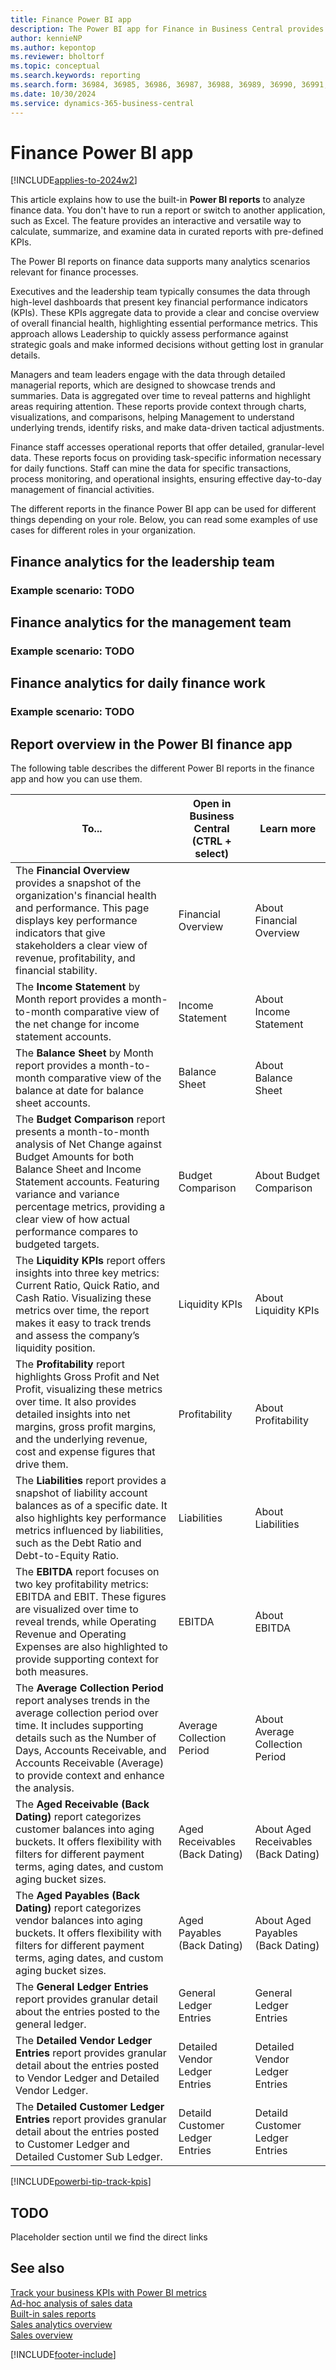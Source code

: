 ```yaml
---
title: Finance Power BI app
description: The Power BI app for Finance in Business Central provides comprehensive finance analytics to stakeholders at all levels of your organization.
author: kennieNP
ms.author: kepontop
ms.reviewer: bholtorf
ms.topic: conceptual
ms.search.keywords: reporting
ms.search.form: 36984, 36985, 36986, 36987, 36988, 36989, 36990, 36991, 36992, 36993,36994, 36995, 36996, 36997
ms.date: 10/30/2024
ms.service: dynamics-365-business-central
---
```

# Finance Power BI app

[!INCLUDE[applies-to-2024w2](includes/applies-to-2024w2.md)]

This article explains how to use the built-in **Power BI reports** to analyze finance data. You don't have to run a report or switch to another application, such as Excel. The feature provides an interactive and versatile way to calculate, summarize, and examine data in curated reports with pre-defined KPIs. 

The Power BI reports on finance data supports many analytics scenarios relevant for finance processes.

Executives and the leadership team typically consumes the data through high-level dashboards that present key financial performance indicators (KPIs). These KPIs aggregate data to provide a clear and concise overview of overall financial health, highlighting essential performance metrics. This approach allows Leadership to quickly assess performance against strategic goals and make informed decisions without getting lost in granular details.

Managers and team leaders engage with the data through detailed managerial reports, which are designed to showcase trends and summaries. Data is aggregated over time to reveal patterns and highlight areas requiring attention. These reports provide context through charts, visualizations, and comparisons, helping Management to understand underlying trends, identify risks, and make data-driven tactical adjustments.

Finance staff accesses operational reports that offer detailed, granular-level data. These reports focus on providing task-specific information necessary for daily functions. Staff can mine the data for specific transactions, process monitoring, and operational insights, ensuring effective day-to-day management of financial activities.

The different reports in the finance Power BI app can be used for different things depending on your role. Below, you can read some examples of use cases for different roles in your organization. 

## Finance analytics for the leadership team
### Example scenario: TODO #### 

## Finance analytics for the management team
### Example scenario: TODO #### 

## Finance analytics for daily finance work
### Example scenario: TODO #### 

## Report overview in the Power BI finance app
The following table describes the different Power BI reports in the finance app and how you can use them.

| To... | Open in Business Central (CTRL + select) | Learn more |
| ----- | ---------------------------------------- | ---------- |
|The **Financial Overview** provides a snapshot of the organization's financial health and performance. This page displays key performance indicators that give stakeholders a clear view of revenue, profitability, and financial stability.|Financial Overview|About Financial Overview|
|The **Income Statement** by Month report provides a month-to-month comparative view of the net change for income statement accounts.|Income Statement|About Income Statement|
|The **Balance Sheet** by Month report provides a month-to-month comparative view of the balance at date for balance sheet accounts.|Balance Sheet|About Balance Sheet|
|The **Budget Comparison** report presents a month-to-month analysis of Net Change against Budget Amounts for both Balance Sheet and Income Statement accounts. Featuring variance and variance percentage metrics, providing a clear view of how actual performance compares to budgeted targets.|Budget Comparison|About Budget Comparison|
|The **Liquidity KPIs** report offers insights into three key metrics: Current Ratio, Quick Ratio, and Cash Ratio. Visualizing these metrics over time, the report makes it easy to track trends and assess the company’s liquidity position.|Liquidity KPIs|About Liquidity KPIs|
|The **Profitability** report highlights Gross Profit and Net Profit, visualizing these metrics over time. It also provides detailed insights into net margins, gross profit margins, and the underlying revenue, cost and expense figures that drive them.|Profitability|About Profitability|
|The **Liabilities** report provides a snapshot of liability account balances as of a specific date. It also highlights key performance metrics influenced by liabilities, such as the Debt Ratio and Debt-to-Equity Ratio.|Liabilities|About Liabilities|
|The **EBITDA** report focuses on two key profitability metrics: EBITDA and EBIT. These figures are visualized over time to reveal trends, while Operating Revenue and Operating Expenses are also highlighted to provide supporting context for both measures.|EBITDA|About EBITDA|
|The **Average Collection Period** report analyses trends in the average collection period over time. It includes supporting details such as the Number of Days, Accounts Receivable, and Accounts Receivable (Average) to provide context and enhance the analysis.|Average Collection Period|About Average Collection Period|
|The **Aged Receivable (Back Dating)** report categorizes customer balances into aging buckets. It offers flexibility with filters for different payment terms, aging dates, and custom aging bucket sizes.|Aged Receivables (Back Dating)|About Aged Receivables (Back Dating)|
|The **Aged Payables (Back Dating)** report categorizes vendor balances into aging buckets. It offers flexibility with filters for different payment terms, aging dates, and custom aging bucket sizes.|Aged Payables (Back Dating)|About Aged Payables (Back Dating)|
|The **General Ledger Entries** report provides granular detail about the entries posted to the general ledger.|General Ledger Entries|General Ledger Entries|
|The **Detailed Vendor Ledger Entries** report provides granular detail about the entries posted to Vendor Ledger and Detailed Vendor Ledger.|Detailed Vendor Ledger Entries|Detailed Vendor Ledger Entries|
|The **Detailed Customer Ledger Entries** report provides granular detail about the entries posted to Customer Ledger and Detailed Customer Sub Ledger.|Detaild Customer Ledger Entries|Detaild Customer Ledger Entries|

[!INCLUDE[powerbi-tip-track-kpis](includes/powerbi-tip-track-kpis.md)]

## TODO

Placeholder section until we find the direct links

## See also

[Track your business KPIs with Power BI metrics](track-kpis-with-power-bi-metrics.md)   
[Ad-hoc analysis of sales data](ad-hoc-analysis-sales.md)   
[Built-in sales reports](sales-reports.md)   
[Sales analytics overview](sales-analytics-overview.md)  
[Sales overview](sales-manage-sales.md)  

[!INCLUDE[footer-include](includes/footer-banner.md)]
